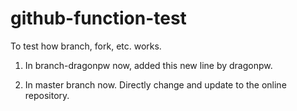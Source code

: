 # github-function-test

To test how branch, fork, etc. works.

1. In branch-dragonpw now, added this new line by dragonpw.

2. In master branch now. Directly change and update to the online repository.
